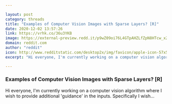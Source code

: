 ```yaml
---

layout: post
category: threads
title: "Examples of Computer Vision Images with Sparse Layers? [R]"
date: 2020-12-02 13:57:26
link: https://vrhk.co/36u3YKB
image: https://external-preview.redd.it/p9wZ09oi76L4GTpAHZLfZpN8HTcw_x2RA8c0Dr-QM54.jpg?width=480&height=251.308900524&auto=webp&crop=480:251.308900524,smart&s=10aa4bc42abbf30980761e754eb718f947e0a171
domain: reddit.com
author: "reddit"
icon: http://www.redditstatic.com/desktop2x/img/favicon/apple-icon-57x57.png
excerpt: "Hi everyone, I'm currently working on a computer vision algorithm where I wish to provide additional 'guidance' in the inputs. Specifically I wish..."

---
```


### Examples of Computer Vision Images with Sparse Layers? [R]

Hi everyone, I'm currently working on a computer vision algorithm where I wish to provide additional 'guidance' in the inputs. Specifically I wish...